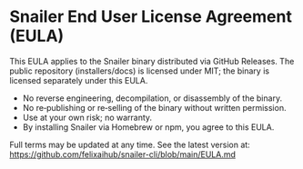 # Snailer End User License Agreement (EULA)

This EULA applies to the Snailer binary distributed via GitHub Releases. The public repository (installers/docs) is licensed under MIT; the binary is licensed separately under this EULA.

- No reverse engineering, decompilation, or disassembly of the binary.
- No re‑publishing or re‑selling of the binary without written permission.
- Use at your own risk; no warranty.
- By installing Snailer via Homebrew or npm, you agree to this EULA.

Full terms may be updated at any time. See the latest version at:
https://github.com/felixaihub/snailer-cli/blob/main/EULA.md
